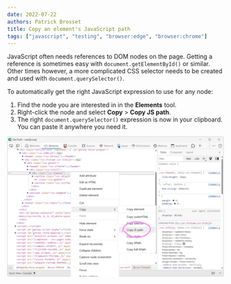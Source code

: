 ```yaml
---
date: 2022-07-22
authors: Patrick Brosset
title: Copy an element's JavaScript path
tags: ["javascript", "testing", "browser:edge", "browser:chrome"]
---
```

JavaScript often needs references to DOM nodes on the page. Getting a reference is sometimes easy with `document.getElementById()` or similar. Other times however, a more complicated CSS selector needs to be created and used with `document.querySelector()`.

To automatically get the right JavaScript expression to use for any node:

1. Find the node you are interested in in the **Elements** tool.
1. Right-click the node and select **Copy** > **Copy JS path**.
1. The right `document.querySelector()` expression is now in your clipboard. You can paste it anywhere you need it.

![The Elements tool in Edge showing the context menu on an element, with the Copy JS path option.](/assets/img/copy-element-js-path.png)

